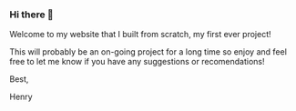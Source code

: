### Hi there 👋

Welcome to my website that I built from scratch, my first ever project!

This will probably be an on-going project for a long time so enjoy and feel free to let me know if you have any suggestions or recomendations!

Best,

Henry
